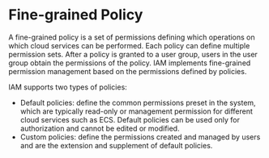 # Fine-grained Policy<a name="iam_01_019"></a>

A fine-grained policy is a set of permissions defining which operations on which cloud services can be performed. Each policy can define multiple permission sets. After a policy is granted to a user group, users in the user group obtain the permissions of the policy. IAM implements fine-grained permission management based on the permissions defined by policies.

IAM supports two types of policies:

-   Default policies: define the common permissions preset in the system, which are typically read-only or management permission for different cloud services such as ECS. Default policies can be used only for authorization and cannot be edited or modified.
-   Custom policies: define the permissions created and managed by users and are the extension and supplement of default policies.

